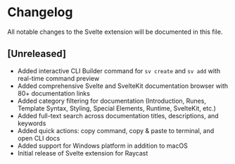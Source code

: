 # Changelog

All notable changes to the Svelte extension will be documented in this file.

## [Unreleased]

- Added interactive CLI Builder command for `sv create` and `sv add` with real-time command preview
- Added comprehensive Svelte and SvelteKit documentation browser with 80+ documentation links
- Added category filtering for documentation (Introduction, Runes, Template Syntax, Styling, Special Elements, Runtime, SvelteKit, etc.)
- Added full-text search across documentation titles, descriptions, and keywords
- Added quick actions: copy command, copy & paste to terminal, and open CLI docs
- Added support for Windows platform in addition to macOS
- Initial release of Svelte extension for Raycast

